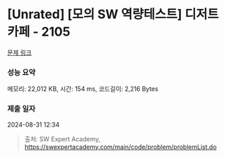 # [Unrated] [모의 SW 역량테스트] 디저트 카페 - 2105 

[문제 링크](https://swexpertacademy.com/main/code/problem/problemDetail.do?contestProbId=AV5VwAr6APYDFAWu) 

### 성능 요약

메모리: 22,012 KB, 시간: 154 ms, 코드길이: 2,216 Bytes

### 제출 일자

2024-08-31 12:34



> 출처: SW Expert Academy, https://swexpertacademy.com/main/code/problem/problemList.do